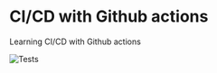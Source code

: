 # CI/CD with Github actions

Learning CI/CD with Github actions

![Tests](https://github.com/irpagnossin/cicd/actions/workflows/tests.yml/badge.svg?event=release)
